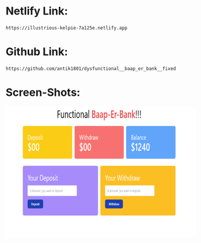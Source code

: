 # Netlify Link:
```
https://illustrious-kelpie-7a125e.netlify.app
```
# Github Link:
```
https://github.com/antik1801/dysfunctional__baap_er_bank__fixed
```
# Screen-Shots:
<img src="./ss/1.PNG" style="height: 350px; width: 100%">